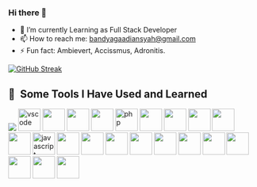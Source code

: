 ### Hi there 👋

- 🌱 I’m currently Learning as Full Stack Developer
- 📫 How to reach me: bandyagaadiansyah@gmail.com
- ⚡ Fun fact: Ambievert, Accissmus, Adronitis.

[![GitHub Streak](https://streak-stats.demolab.com?user=basganajaah&theme=tokyonight&date_format=M%20j%5B%2C%20Y%5D&mode=weekly)](https://git.io/streak-stats)

<h2> 🚀 &nbsp;Some Tools I Have Used and Learned</h2>
<p align="left">
<img src="https://cdn.jsdelivr.net/gh/devicons/devicon@latest/icons/python/python-original.svg" />
<img src="https://cdn.jsdelivr.net/gh/devicons/devicon/icons/vscode/vscode-original.svg" alt="vscode" width="45" height="45"/>
<img src="https://cdn.jsdelivr.net/gh/devicons/devicon@latest/icons/java/java-original.svg" width="45" height="45"/>
<img src="https://cdn.jsdelivr.net/gh/devicons/devicon@latest/icons/kotlin/kotlin-original.svg" width="45" height="45"/>
<img src="https://cdn.jsdelivr.net/gh/devicons/devicon@latest/icons/cplusplus/cplusplus-original.svg" width="45" height="45"/>
<img src="https://cdn.jsdelivr.net/gh/devicons/devicon/icons/php/php-original.svg" alt="php" width="45" height="45"/>
<img src="https://cdn.jsdelivr.net/gh/devicons/devicon@latest/icons/laravel/laravel-original.svg" width="45" height="45"/>
<img src="https://cdn.jsdelivr.net/gh/devicons/devicon@latest/icons/html5/html5-original.svg" width="45" height="45"/>
<img src="https://cdn.jsdelivr.net/gh/devicons/devicon@latest/icons/css3/css3-original.svg" width="45" height="45"/>
<img src="https://cdn.jsdelivr.net/gh/devicons/devicon@latest/icons/tailwindcss/tailwindcss-original-wordmark.svg" width="45" height="45"/>
<img src="https://cdn.jsdelivr.net/gh/devicons/devicon@latest/icons/bootstrap/bootstrap-original.svg" width="45" height="45"/>
<img src="https://cdn.jsdelivr.net/gh/devicons/devicon@latest/icons/javascript/javascript-original.svg" alt="javascript" width="45" height="45"/>
<img src="https://cdn.jsdelivr.net/gh/devicons/devicon@latest/icons/typescript/typescript-original.svg" width="45" height="45"/>
<img src="https://cdn.jsdelivr.net/gh/devicons/devicon@latest/icons/react/react-original.svg" width="45" height="45"/>
<img src="https://cdn.jsdelivr.net/gh/devicons/devicon@latest/icons/figma/figma-original.svg" width="45" height="45"/>
<img src="https://cdn.jsdelivr.net/gh/devicons/devicon@latest/icons/blender/blender-original.svg" width="45" height="45"/>
<img src="https://cdn.jsdelivr.net/gh/devicons/devicon@latest/icons/chakraui/chakraui-original.svg" width="45" height="45"/>
<img src="https://cdn.jsdelivr.net/gh/devicons/devicon@latest/icons/antdesign/antdesign-original.svg" width="45" height="45"/>
<img src="https://cdn.jsdelivr.net/gh/devicons/devicon@latest/icons/materialui/materialui-original.svg" width="45" height="45"/>
<img src="https://cdn.jsdelivr.net/gh/devicons/devicon@latest/icons/mysql/mysql-original.svg" width="45" height="45"/>
<img src="https://cdn.jsdelivr.net/gh/devicons/devicon@latest/icons/postgresql/postgresql-original.svg" width="45" height="45"/>
<img src="https://cdn.jsdelivr.net/gh/devicons/devicon@latest/icons/axios/axios-plain.svg" width="45" height="45"/>
<img src="https://cdn.jsdelivr.net/gh/devicons/devicon@latest/icons/postman/postman-original.svg" width="45" height="45"/>
</p>
